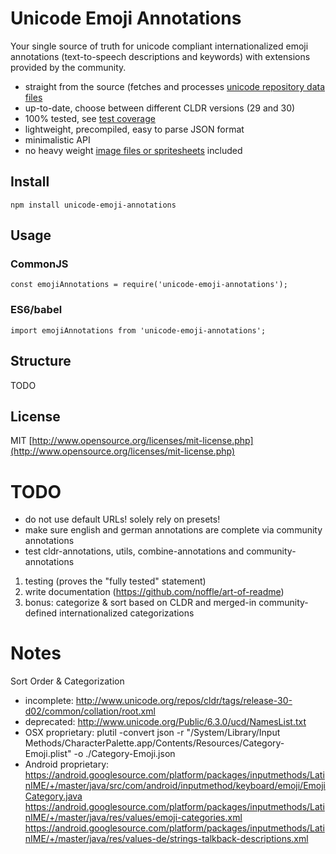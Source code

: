 # Unicode Emoji Annotations

Your single source of truth for unicode compliant internationalized emoji annotations (text-to-speech descriptions and keywords) with extensions provided by the community.
- straight from the source (fetches and processes [unicode repository data files](http://unicode.org/repos/cldr/)
- up-to-date, choose between different CLDR versions (29 and 30)
- 100% tested, see [test coverage](TODO)
- lightweight, precompiled, easy to parse JSON format
- minimalistic API
- no heavy weight [image files or spritesheets](https://github.com/iamcal/emoji-data) included

## Install

`npm install unicode-emoji-annotations`

## Usage

### CommonJS

`const emojiAnnotations = require('unicode-emoji-annotations');`

### ES6/babel

`import emojiAnnotations from 'unicode-emoji-annotations';`

## Structure

TODO

## License

MIT [http://www.opensource.org/licenses/mit-license.php](http://www.opensource.org/licenses/mit-license.php)

# TODO
- do not use default URLs! solely rely on presets!
- make sure english and german annotations are complete via community annotations
- test cldr-annotations, utils, combine-annotations and community-annotations


1. testing (proves the "fully tested" statement)
2. write documentation (https://github.com/noffle/art-of-readme)
3. bonus: categorize & sort based on CLDR and merged-in community-defined internationalized categorizations

# Notes

Sort Order & Categorization
- incomplete: http://www.unicode.org/repos/cldr/tags/release-30-d02/common/collation/root.xml
- deprecated: http://www.unicode.org/Public/6.3.0/ucd/NamesList.txt
- OSX proprietary: plutil -convert json -r "/System/Library/Input Methods/CharacterPalette.app/Contents/Resources/Category-Emoji.plist" -o ./Category-Emoji.json
- Android proprietary:
https://android.googlesource.com/platform/packages/inputmethods/LatinIME/+/master/java/src/com/android/inputmethod/keyboard/emoji/EmojiCategory.java
https://android.googlesource.com/platform/packages/inputmethods/LatinIME/+/master/java/res/values/emoji-categories.xml
https://android.googlesource.com/platform/packages/inputmethods/LatinIME/+/master/java/res/values-de/strings-talkback-descriptions.xml
